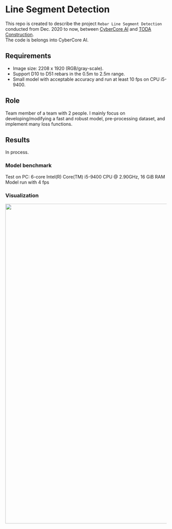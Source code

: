 # Line Segment Detection

This repo is created to describe the project `Rebar Line Segment Detection` conducted from Dec. 2020 to now, between [CyberCore AI](https://cybercore.co.jp/) and [TODA Construction](https://www.toda.co.jp/english/). <br/>
The code is belongs into CyberCore AI. 
## Requirements <br/>
- Image size: 2208 x 1920 (RGB/gray-scale).
- Support D10 to D51 rebars in the 0.5m to 2.5m range.
- Small model with acceptable accuracy and run at least 10 fps on CPU i5-9400.

## Role
Team member of a team with 2 people. I mainly focus on developing/modifying a fast and robust model, pre-processing dataset, and implement many loss functions.
## Results
In process.
### Model benchmark
Test on PC: 6-core Intel(R) Core(TM) i5-9400 CPU @ 2.90GHz, 16 GiB RAM
Model run with 4 fps
### Visualization
<p float="left">
  <img src="imgs/result_1.png" width="1000" />
</p>
